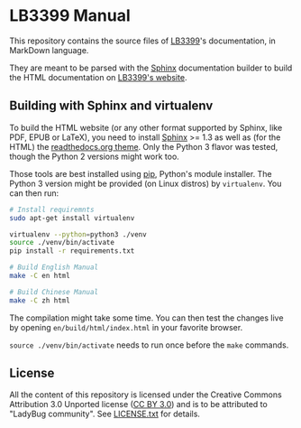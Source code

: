 # LB3399 Manual

This repository contains the source files of [LB3399](https://www.ladybug.com)'s documentation, in MarkDown language.

They are meant to be parsed with the [Sphinx](https://sphinx-doc.org/) documentation builder to build the HTML documentation on [LB3399's website](https://docs.ladybug.com).


## Building with Sphinx and virtualenv

To build the HTML website (or any other format supported by Sphinx, like PDF, EPUB or LaTeX), you need to install [Sphinx](https://sphinx-doc.org/) >= 1.3 as well as (for the HTML) the [readthedocs.org theme](https://github.com/snide/sphinx_rtd_theme). Only the Python 3 flavor was tested, though the Python 2 versions might work too.

Those tools are best installed using [pip](https://pip.pypa.io), Python's module installer. The Python 3 version might be provided (on Linux distros) by `virtualenv`. You can then run:


```sh
# Install requiremnts
sudo apt-get install virtualenv

virtualenv --python=python3 ./venv
source ./venv/bin/activate
pip install -r requirements.txt

# Build English Manual
make -C en html

# Build Chinese Manual
make -C zh html
```

The compilation might take some time. You can then test the changes live by opening `en/build/html/index.html` in your favorite browser.


`source ./venv/bin/activate` needs to run once before the `make` commands.

## License

All the content of this repository is licensed under the Creative Commons Attribution 3.0 Unported license ([CC BY 3.0](https://creativecommons.org/licenses/by/3.0/)) and is to be attributed to "LadyBug community".
See [LICENSE.txt](/LICENSE.txt) for details.
